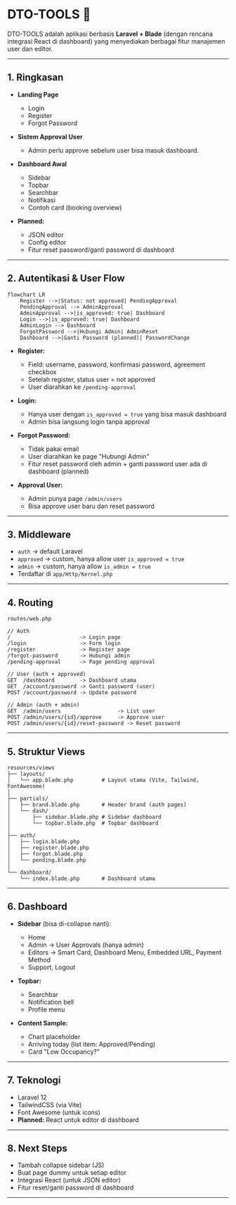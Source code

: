# DTO-TOOLS 🚀

DTO-TOOLS adalah aplikasi berbasis **Laravel + Blade** (dengan rencana integrasi React di dashboard) yang menyediakan berbagai fitur manajemen user dan editor.

---

## 1. Ringkasan

- **Landing Page**  
  - Login  
  - Register  
  - Forgot Password

- **Sistem Approval User**  
  - Admin perlu approve sebelum user bisa masuk dashboard.

- **Dashboard Awal**  
  - Sidebar  
  - Topbar  
  - Searchbar  
  - Notifikasi  
  - Contoh card (booking overview)

- **Planned:**  
  - JSON editor  
  - Config editor  
  - Fitur reset password/ganti password di dashboard

---

## 2. Autentikasi & User Flow

```mermaid
flowchart LR
    Register -->|Status: not approved| PendingApproval
    PendingApproval --> AdminApproval
    AdminApproval -->|is_approved: true| Dashboard
    Login -->|is_approved: true| Dashboard
    AdminLogin --> Dashboard
    ForgotPassword -->|Hubungi Admin| AdminReset
    Dashboard -->|Ganti Password (planned)| PasswordChange
```

- **Register:**  
  - Field: username, password, konfirmasi password, agreement checkbox  
  - Setelah register, status user = not approved  
  - User diarahkan ke `/pending-approval`

- **Login:**  
  - Hanya user dengan `is_approved = true` yang bisa masuk dashboard  
  - Admin bisa langsung login tanpa approval

- **Forgot Password:**  
  - Tidak pakai email  
  - User diarahkan ke page "Hubungi Admin"  
  - Fitur reset password oleh admin + ganti password user ada di dashboard (planned)

- **Approval User:**  
  - Admin punya page `/admin/users`  
  - Bisa approve user baru dan reset password

---

## 3. Middleware

- `auth` → default Laravel
- `approved` → custom, hanya allow user `is_approved = true`
- `admin` → custom, hanya allow `is_admin = true`
- Terdaftar di `app/Http/Kernel.php`

---

## 4. Routing

```
routes/web.php

// Auth
/                      -> Login page
/login                 -> Form login
/register              -> Register page
/forgot-password       -> Hubungi admin
/pending-approval      -> Page pending approval

// User (auth + approved)
GET  /dashboard        -> Dashboard utama
GET  /account/password -> Ganti password (user)
POST /account/password -> Update password

// Admin (auth + admin)
GET  /admin/users                  -> List user
POST /admin/users/{id}/approve     -> Approve user
POST /admin/users/{id}/reset-password -> Reset password
```

---

## 5. Struktur Views

```
resources/views
├── layouts/
│   └── app.blade.php         # Layout utama (Vite, Tailwind, FontAwesome)
│
├── partials/
│   ├── brand.blade.php       # Header brand (auth pages)
│   └── dash/
│       ├── sidebar.blade.php # Sidebar dashboard
│       └── topbar.blade.php  # Topbar dashboard
│
├── auth/
│   ├── login.blade.php
│   ├── register.blade.php
│   ├── forgot.blade.php
│   └── pending.blade.php
│
└── dashboard/
    └── index.blade.php       # Dashboard utama
```

---

## 6. Dashboard

- **Sidebar** (bisa di-collapse nanti):
    - Home
    - Admin → User Approvals (hanya admin)
    - Editors → Smart Card, Dashboard Menu, Embedded URL, Payment Method
    - Support, Logout

- **Topbar:**  
    - Searchbar  
    - Notification bell  
    - Profile menu

- **Content Sample:**
    - Chart placeholder
    - Arriving today (list item: Approved/Pending)
    - Card "Low Occupancy?"

---

## 7. Teknologi

- Laravel 12
- TailwindCSS (via Vite)
- Font Awesome (untuk icons)
- **Planned:** React untuk editor di dashboard

---

## 8. Next Steps

- Tambah collapse sidebar (JS)
- Buat page dummy untuk setiap editor
- Integrasi React (untuk JSON editor)
- Fitur reset/ganti password di dashboard

---
